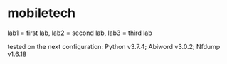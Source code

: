 # mobiletech

lab1 = first lab, lab2 = second lab, lab3 = third lab

tested on the next configuration: Python v3.7.4; Abiword v3.0.2; Nfdump v1.6.18

